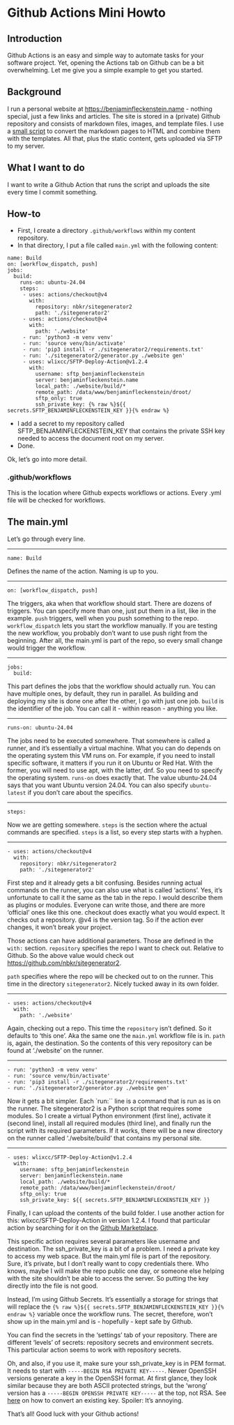 # Github Actions Mini Howto

## Introduction
Github Actions is an easy and simple way to automate tasks for your software
project. Yet, opening the Actions tab on Github can be a bit overwhelming. Let
me give you a simple example to get you started.

## Background
I run a personal website at https://benjaminfleckenstein.name - nothing
special, just a few links and articles. The site is stored in a (private)
Github repository and consists of markdown files, images, and template files. I
use a [small script](https://github.com/nbkr/sitegenerator2) to convert the
markdown pages to HTML and combine them with the templates. All that, plus the
static content, gets uploaded via SFTP to my server.

## What I want to do
I want to write a Github Action that runs the script and uploads the site every
time I commit something.

## How-to
* First, I create a directory `.github/workflows` within my content repository.
* In that directory, I put a file called `main.yml` with the following content:

```
name: Build
on: [workflow_dispatch, push]
jobs:
  build:
    runs-on: ubuntu-24.04
    steps:
     - uses: actions/checkout@v4
       with: 
         repository: nbkr/sitegenerator2
         path: './sitegenerator2'
     - uses: actions/checkout@v4
       with:
         path: './website'
     - run: 'python3 -m venv venv'
     - run: 'source venv/bin/activate'
     - run: 'pip3 install -r ./sitegenerator2/requirements.txt'
     - run: './sitegenerator2/generator.py ./website gen'
     - uses: wlixcc/SFTP-Deploy-Action@v1.2.4
       with:
         username: sftp_benjaminfleckenstein
         server: benjaminfleckenstein.name
         local_path: ./website/build/*
         remote_path: /data/www/benjaminfleckenstein/droot/
         sftp_only: true
         ssh_private_key: {% raw %}${{ secrets.SFTP_BENJAMINFLECKENSTEIN_KEY }}{% endraw %}
```
* I add a secret to my repository called SFTP_BENJAMINFLECKENSTEIN_KEY that
  contains the private SSH key needed to access the document root on my server.
* Done.

Ok, let’s go into more detail.

### .github/workflows
This is the location where Github expects workflows or actions. Every .yml file
will be checked for workflows.

## The main.yml
Let’s go through every line.

---
```
name: Build
```
Defines the name of the action. Naming is up to you.

---
```
on: [workflow_dispatch, push]
```
The triggers, aka when that workflow should start. There are dozens of
triggers. You can specify more than one, just put them in a list, like in the
example. `push` triggers, well when you push something to the repo. `workflow_dispatch`
lets you start the workflow manually. If you are testing the new workflow, you
probably don’t want to use push right from the beginning. After all, the
main.yml is part of the repo, so every small change would trigger the workflow.

---
```
jobs:
  build:
```
This part defines the jobs that the workflow should actually run. You can have
multiple ones, by default, they run in parallel. As building and deploying my
site is done one after the other, I go with just one job. `build` is the
identifier of the job. You can call it - within reason - anything you like.

---
```
runs-on: ubuntu-24.04
```
The jobs need to be executed somewhere. That somewhere is called a runner, and
it’s essentially a virtual machine. What you can do depends on the operating
system this VM runs on. For example, if you need to install specific software,
it matters if you run it on Ubuntu or Red Hat. With the former, you will need
to use apt, with the latter, dnf. So you need to specify the operating system.
`runs-on` does exactly that. The value ubuntu-24.04 says that you want Ubuntu
version 24.04. You can also specify `ubuntu-latest` if you don’t care about the
specifics.

---
```
steps:
```
Now we are getting somewhere. `steps` is the section where the actual commands
are specified. `steps` is a list, so every step starts with a hyphen.

---
```
- uses: actions/checkout@v4
  with:
    repository: nbkr/sitegenerator2
    path: './sitegenerator2'
```
First step and it already gets a bit confusing. Besides running actual commands
on the runner, you can also use what is called ‘actions’. Yes, it’s unfortunate
to call it the same as the tab in the repo. I would describe them as plugins or
modules. Everyone can write those, and there are more ‘official’ ones like this
one. checkout does exactly what you would expect. It checks out a repository.
@v4 is the version tag. So if the action ever changes, it won’t break your
project.

Those actions can have additional parameters. Those are defined in the `with:`
section. `repository` specifies the repo I want to check out. Relative to
Github. So the above value would check out https://github.com/nbkr/sitegenerator2.

`path` specifies where the repo will be checked out to on the runner. This time
in the directory `sitegenerator2`. Nicely tucked away in its own folder.

---
```
- uses: actions/checkout@v4
  with:
    path: './website'
```
Again, checking out a repo. This time the `repository` isn’t defined. So it
defaults to ‘this one’. Aka the same one the `main.yml` workflow file is in. `path`
is, again, the destination. So the contents of this very repository can be
found at ‘./website’ on the runner.

---
```
- run: 'python3 -m venv venv'
- run: 'source venv/bin/activate'
- run: 'pip3 install -r ./sitegenerator2/requirements.txt'
- run: './sitegenerator2/generator.py ./website gen'
```
Now it gets a bit simpler. Each `run:`` line is a command that is run as is on the
runner. The sitegenerator2 is a Python script that requires some modules. So I
create a virtual Python environment (first line), activate it (second line),
install all required modules (third line), and finally run the script with its
required parameters. If it works, there will be a new directory on the runner
called ‘./website/build’ that contains my personal site.

---
```
- uses: wlixcc/SFTP-Deploy-Action@v1.2.4
  with:
    username: sftp_benjaminfleckenstein
    server: benjaminfleckenstein.name
    local_path: ./website/build/*
    remote_path: /data/www/benjaminfleckenstein/droot/
    sftp_only: true
    ssh_private_key: ${{ secrets.SFTP_BENJAMINFLECKENSTEIN_KEY }}
```
Finally, I can upload the contents of the build folder. I use another action
for this: wlixcc/SFTP-Deploy-Action in version 1.2.4. I found that particular
action by searching for it on the [Github Marketplace](https://github.com/marketplace?type=actions).

This specific action requires several parameters like username and destination.
The ssh_private_key is a bit of a problem. I need a private key to access my
web space. But the main.yml file is part of the repository. Sure, it’s private,
but I don’t really want to copy credentials there. Who knows, maybe I will make
the repo public one day, or someone else helping with the site shouldn’t be
able to access the server. So putting the key directly into the file is not
good.

Instead, I’m using Github Secrets. It’s essentially a storage for strings that
will replace the `{% raw %}${{ secrets.SFTP_BENJAMINFLECKENSTEIN_KEY }}{% endraw %}` variable once the
workflow runs. The secret, therefore, won’t show up in the main.yml and is -
hopefully - kept safe by Github.

You can find the secrets in the ‘settings’ tab of your repository. There are
different ‘levels’ of secrets: repository secrets and environment secrets. This
particular action seems to work with repository secrets.

Oh, and also, if you use it, make sure your ssh_private_key is in PEM format.
It needs to start with `-----BEGIN RSA PRIVATE KEY-----`. Newer OpenSSH versions
generate a key in the OpenSSH format. At first glance, they look similar
because they are both ASCII protected strings, but the ‘wrong’ version has a
`-----BEGIN OPENSSH PRIVATE KEY-----` at the top, not RSA. See [here](https://stackoverflow.com/questions/54994641/openssh-private-key-to-rsa-private-key) on how to
convert an existing key. Spoiler: It’s annoying.

That’s all! Good luck with your Github actions!


